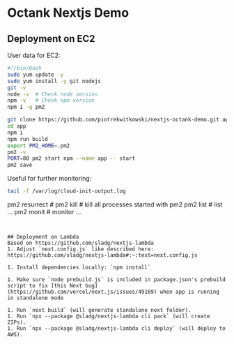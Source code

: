 # Octank Nextjs Demo

## Deployment on EC2
User data for EC2:
```bash
#!/bin/bash
sudo yum update -y
sudo yum install -y git nodejs
git -v
node -v  # Check node version
npm -v   # Check npm version
npm i -g pm2

git clone https://github.com/piotrekwitkowski/nextjs-octank-demo.git app
cd app
npm i
npm run build
export PM2_HOME=.pm2
pm2 -v
PORT=80 pm2 start npm --name app -- start
pm2 save
```

Useful for further monitoring: 
```bash
tail -f /var/log/cloud-init-output.log
```

pm2 resurrect # 
pm2 kill      # kill all processes started with pm2
pm2 list      # list ...
pm2 monit     # monitor ...
```


## Deployment on Lambda
Based on https://github.com/sladg/nextjs-lambda
1. Adjust `next.config.js` like described here: https://github.com/sladg/nextjs-lambda#:~:text=next.config.js

1. Install dependencies locally: `npm install`

1. Make sure `node prebuild.js` is included in package.json's prebuild script to fix [this Next bug](https://github.com/vercel/next.js/issues/49169) when app is running in standalone mode 
 
1. Run `next build` (will generate standalone next folder).
1. Run `npx --package @sladg/nextjs-lambda cli pack` (will create ZIPs).
1. Run `npx --package @sladg/nextjs-lambda cli deploy` (will deploy to AWS).
